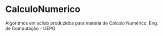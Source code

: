 # CalculoNumerico
Algoritmos em scilab produzidos para matéria de Cálculo Numérico, Eng. de Computação - UEPG
